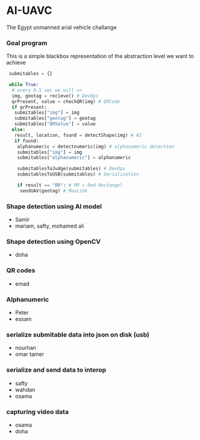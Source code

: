 # AI-UAVC
The Egypt unmanned arial vehicle challange


### Goal program
This is a simple blackbox representation of the abstraction level we want to achieve
```python
 submitables = {}

 while True:
  # every 0.5 sec we will =>
  img, geotag = recieve() # DevOps
  qrPresent, value = checkQR(img) # QRCode
  if qrPresent:
   submitables["img"] = img
   submitables["geotag"] = geotag
   submitables["QRValue"] = value
  else:
   result, location, found = detectShape(img) # AI
   if found:
    alphanumeric = detectnumeric(img) # alphanumeric detection
    submitables["img"] = img
    submitables["alphanumeric"] = alphanumeric

    submitablesToJudge(submitables) # DevOps
    submitablesToUSB(submitables) # Serialization

    if result == "RR": # RR = Red Rectangel
     sendUAV(geotag) # MavLink
```



### Shape detection using AI model
 - Samir
 - mariam, safty, mohamed ali

### Shape detection using OpenCV
 - doha

### QR codes
 - emad

### Alphanumeric 
 - Peter
 - essam

### serialize submitable data into json on disk (usb)
 - nourhan
 - omar tamer

### serialize and send data to interop
 - safty
 - wahdan
 - osama

### capturing video data
 - osama
 - doha 

